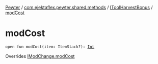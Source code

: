 [Pewter](../../index.md) / [com.ejektaflex.pewter.shared.methods](../index.md) / [IToolHarvestBonus](index.md) / [modCost](./mod-cost.md)

# modCost

`open fun modCost(item: ItemStack?): `[`Int`](https://kotlinlang.org/api/latest/jvm/stdlib/kotlin/-int/index.html)

Overrides [IModChange.modCost](../-i-mod-change/mod-cost.md)

